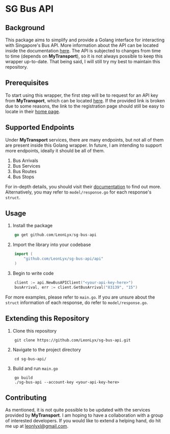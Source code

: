 # SG Bus API
## Background
This package aims to simplify and provide a Golang interface for interacting with Singapore's Bus API. More information about the API can be located inside the documentation [here](https://www.mytransport.sg/content/dam/datamall/datasets/LTA_DataMall_API_User_Guide.pdf). The API is subjected to changes from time to time (depends on **MyTransport**), so it is not always possible to keep this wrapper up-to-date. That being said, I will still try my best to maintain this repository.

## Prerequisites
To start using this wrapper, the first step will be to request for an API key from **MyTransport**, which can be located [here](https://www.mytransport.sg/content/mytransport/home/dataMall/request-for-api.html). If the provided link is broken due to some reasons, the link to the registration page should still be easy to locate in their [home page](https://www.mytransport.sg/content/mytransport/home/dataMall.html).

## Supported Endpoints
Under **MyTransport** services, there are many endpoints, but not all of them are present inside this Golang wrapper. In future, I am intending to support more endpoints, ideally it should be all of them.

1. Bus Arrivals
2. Bus Services
3. Bus Routes
4. Bus Stops

For in-depth details, you should visit their [documentation](https://www.mytransport.sg/content/dam/datamall/datasets/LTA_DataMall_API_User_Guide.pdf) to find out more. Alternatively, you may refer to `model/response.go` for each response's `struct`.

## Usage
1. Install the package
```go
    go get github.com/LeonLyx/sg-bus-api
```

2. Import the library into your codebase
```go
    import (
        "github.com/LeonLyx/sg-bus-api/api"
    )
```

3. Begin to write code
```go
    client := api.NewBusAPIClient("<your-api-key-here>")
    busArrival, err := client.GetBusArrival("83139", "15")
```
For more examples, please refer to `main.go`. If you are unsure about the `struct` information of each response, do refer to `model/response.go`.

## Extending this Repository
1. Clone this repository
```
    git clone https://github.com/LeonLyx/sg-bus-api.git
```

2. Navigate to the project directory
```
    cd sg-bus-api/
```

3. Build and run `main.go`
```
    go build
    ./sg-bus-api --account-key <your-api-key-here>
```

## Contributing
As mentioned, it is not quite possible to be updated with the services provided by **MyTransport**. I am hoping to have a collaboration with a group of interested developers. If you would like to extend a helping hand, do hit me up at leonlyxl@gmail.com.